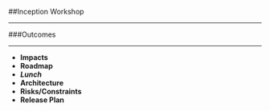 <!-- .slide: data-background="resources/footer.svg" data-background-size="contain" data-background-position="bottom"  -->

##Inception Workshop
- - -
###Outcomes
- - -
* **Impacts** <!-- .element: style="color:#e0dfe4"; -->
* **Roadmap**
* _**Lunch**_ <!-- .element: style="color:#e0dfe4"; -->
* **Architecture** <!-- .element: style="color:#e0dfe4"; -->
* **Risks/Constraints**  <!-- .element: style="color:#e0dfe4"; -->
* **Release Plan** <!-- .element: style="color:#e0dfe4"; -->


<aside class="notes">
</aside>

<br/>
<br/>
<br/>
<br/>
<br/>
<br/>
<br/>
<br/>
<br/>
<br/>
<br/>
<br/>
<br/>
<br/>
<br/>
<br/>
<br/>
<br/>
<br/>
<br/>
<br/>
